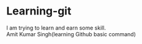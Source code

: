 # Learning-git
I am trying to learn and earn some skill.
<br>
Amit Kumar Singh(learning Github basic command)
